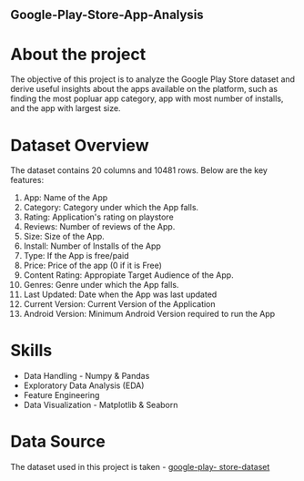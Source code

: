 ## Google-Play-Store-App-Analysis
# About the project
The objective of this project is to analyze the Google Play Store dataset and derive useful insights about the apps available on the platform, such as finding the most popluar app category, app with most number of installs, and the app with largest size.

# Dataset Overview
The dataset contains 20 columns and 10481 rows. Below are the key features:
1. App: Name of the App
2. Category: Category under which the App falls.
3. Rating: Application's rating on playstore
4. Reviews: Number of reviews of the App.
5. Size: Size of the App.
6. Install: Number of Installs of the App
7. Type: If the App is free/paid
8. Price: Price of the app (0 if it is Free)
9. Content Rating: Appropiate Target Audience of the App.
10. Genres: Genre under which the App falls.
11. Last Updated: Date when the App was last updated
12. Current Version: Current Version of the Application
13. Android Version: Minimum Android Version required to run the App
    
# Skills
* Data Handling - Numpy & Pandas
* Exploratory Data Analysis (EDA)
* Feature Engineering
* Data Visualization - Matplotlib & Seaborn

# Data Source
The dataset used in this project is taken - [google-play- store-dataset](https://raw.githubusercontent.com/krishnaik06/playstore-Dataset/main/googleplaystore.csv)
